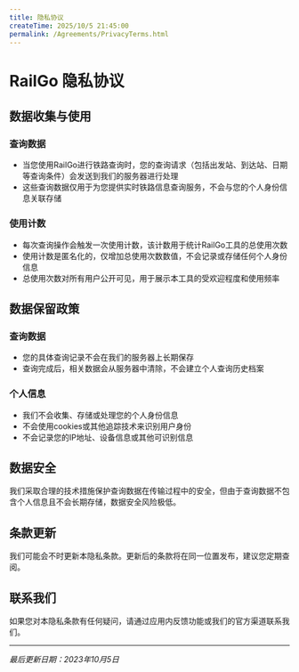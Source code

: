 ```yaml
---
title: 隐私协议
createTime: 2025/10/5 21:45:00
permalink: /Agreements/PrivacyTerms.html
---
```


# RailGo 隐私协议

## 数据收集与使用

### 查询数据
- 当您使用RailGo进行铁路查询时，您的查询请求（包括出发站、到达站、日期等查询条件）会发送到我们的服务器进行处理
- 这些查询数据仅用于为您提供实时铁路信息查询服务，不会与您的个人身份信息关联存储

### 使用计数
- 每次查询操作会触发一次使用计数，该计数用于统计RailGo工具的总使用次数
- 使用计数是匿名化的，仅增加总使用次数数值，不会记录或存储任何个人身份信息
- 总使用次数对所有用户公开可见，用于展示本工具的受欢迎程度和使用频率

## 数据保留政策

### 查询数据
- 您的具体查询记录不会在我们的服务器上长期保存
- 查询完成后，相关数据会从服务器中清除，不会建立个人查询历史档案

### 个人信息
- 我们不会收集、存储或处理您的个人身份信息
- 不会使用cookies或其他追踪技术来识别用户身份
- 不会记录您的IP地址、设备信息或其他可识别信息

## 数据安全

我们采取合理的技术措施保护查询数据在传输过程中的安全，但由于查询数据不包含个人信息且不会长期存储，数据安全风险极低。

## 条款更新

我们可能会不时更新本隐私条款。更新后的条款将在同一位置发布，建议您定期查阅。

## 联系我们

如果您对本隐私条款有任何疑问，请通过应用内反馈功能或我们的官方渠道联系我们。

---

*最后更新日期：2023年10月5日*
